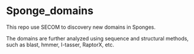 # Sponge_domains

This repo use SECOM to discovery new domains in Sponges.

The domains are further analyzed using sequence and structural methods, such as blast, hmmer, I-tasser, RaptorX, etc.

